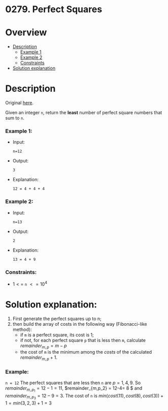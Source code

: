 
# 0279. Perfect Squares
# Overview
- [Description](#description)
  - [Example 1](#example-1)
  - [Example 2](#example-2)
  - [Constraints](#constraints)
- [Solution explanation](#solution-explanation)

# Description
Original [here](https://leetcode.com/problems/perfect-squares/description/).

Given an integer `n`, return the **least** number of perfect square numbers that sum to `n`.

### Example 1:
- Input:
  ```
  n=12
  ```
- Output:
  ```
  3
  ```
- Explanation:
  ```
  12 = 4 + 4 + 4 
  ```

### Example 2:
- Input:
  ```
  n=13
  ```
- Output:
  ```
  2
  ```
- Explanation:
  ```
  13 = 4 + 9
  ```

### Constraints:
- $1 <=$ `n` $<= 10^4$

# Solution explanation:
1) First generate the perfect squares up to n;
2) then build the array of costs in the following way (Fibonacci-like method):
   - if `m` is a perfect square, its cost is $1$;
   - if not, for each perfect square `p` that is less then `m`, calculate $remainder_{m,p} = m - p$
   - the cost of `m` is the minimum among the $costs$ of the calculated $remainder_{m,p} + 1$.
### Example:
`n = 12`
The perfect squares that are less then `n` are $p = {1, 4, 9}$.
So  $remainder_{m,p_1} = 12-1= 11$, $remainder_{m,p_2} = 12-4= 8 $ and $remainder_{m,p_3} = 12-9=3$.
The cost of `n` is $min(cost(11),cost(8),cost(3))+1= min(3,2,3)+1= 3$


